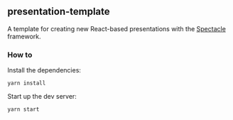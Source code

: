 ## presentation-template

A template for creating new React-based presentations with the [Spectacle](http://formidable.com/open-source/spectacle/) framework.

### How to

Install the dependencies:

```
yarn install
```

Start up the dev server:

```
yarn start
```
